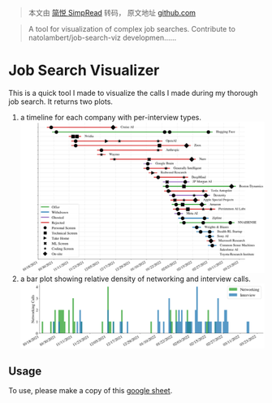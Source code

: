 > 本文由 [简悦 SimpRead](http://ksria.com/simpread/) 转码， 原文地址 [github.com](https://github.com/natolambert/job-search-viz)

> A tool for visualization of complex job searches. Contribute to natolambert/job-search-viz developmen......

[](#job-search-visualizer)Job Search Visualizer
===============================================

This is a quick tool I made to visualize the calls I made during my thorough job search. It returns two plots.

1.  a timeline for each company with per-interview types. [![](https://github.com/natolambert/job-search-viz/raw/main/_assets/interviews-sorted-new.png)](/natolambert/job-search-viz/blob/main/_assets/interviews-sorted-new.png)
2.  a bar plot showing relative density of networking and interview calls. [![](https://github.com/natolambert/job-search-viz/raw/main/_assets/calls.png)](/natolambert/job-search-viz/blob/main/_assets/calls.png)

[](#usage)Usage
---------------

To use, please make a copy of this [google sheet](https://docs.google.com/spreadsheets/d/1ZlqblM1N8Qqkmy8EP_YSXb9cVtV4z-fKQ7nMWXMLuQc/edit?usp=sharing).